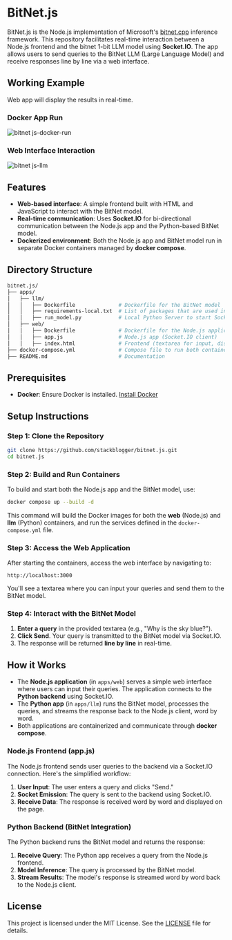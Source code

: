 # BitNet.js

BitNet.js is the Node.js implementation of Microsoft's [bitnet.cpp](https://github.com/microsoft/BitNet) inference framework. This repository facilitates real-time interaction between a Node.js frontend and the bitnet 1-bit LLM model using **Socket.IO**. The app allows users to send queries to the BitNet LLM (Large Language Model) and receive responses line by line via a web interface.

## Working Example

Web app will display the results in real-time.

### Docker App Run

![bitnet js-docker-run](https://github.com/user-attachments/assets/8c439904-fec7-4465-ac7d-5ebfc29d2442)

### Web Interface Interaction

![bitnet js-llm](https://github.com/user-attachments/assets/83882cf5-0fb4-4fe4-9068-6447e26c4283)


## Features

- **Web-based interface**: A simple frontend built with HTML and JavaScript to interact with the BitNet model.
- **Real-time communication**: Uses **Socket.IO** for bi-directional communication between the Node.js app and the Python-based BitNet model.
- **Dockerized environment**: Both the Node.js app and BitNet model run in separate Docker containers managed by **docker compose**.

## Directory Structure

```bash
bitnet.js/
├── apps/
│   ├── llm/
│   │   ├── Dockerfile              # Dockerfile for the BitNet model
│   │   ├── requirements-local.txt  # List of packages that are used in Local Server
│   │   ├── run_model.py            # Local Python Server to start Socket
│   ├── web/
│   │   ├── Dockerfile              # Dockerfile for the Node.js application
│   │   ├── app.js                  # Node.js app (Socket.IO client)
│   │   ├── index.html              # Frontend (textarea for input, display for output)
├── docker-compose.yml              # Compose file to run both containers together
├── README.md                       # Documentation
```

## Prerequisites

- **Docker**: Ensure Docker is installed. [Install Docker](https://docs.docker.com/get-docker/)

## Setup Instructions

### Step 1: Clone the Repository

```bash
git clone https://github.com/stackblogger/bitnet.js.git
cd bitnet.js
```

### Step 2: Build and Run Containers

To build and start both the Node.js app and the BitNet model, use:

```bash
docker compose up --build -d
```

This command will build the Docker images for both the **web** (Node.js) and **llm** (Python) containers, and run the services defined in the `docker-compose.yml` file.

### Step 3: Access the Web Application

After starting the containers, access the web interface by navigating to:

`http://localhost:3000`

You'll see a textarea where you can input your queries and send them to the BitNet model.

### Step 4: Interact with the BitNet Model

1. **Enter a query** in the provided textarea (e.g., "Why is the sky blue?").
2. **Click Send**. Your query is transmitted to the BitNet model via Socket.IO.
3. The response will be returned **line by line** in real-time.

## How it Works

- The **Node.js application** (in `apps/web`) serves a simple web interface where users can input their queries. The application connects to the **Python backend** using Socket.IO.
- The **Python app** (in `apps/llm`) runs the BitNet model, processes the queries, and streams the response back to the Node.js client, word by word.
- Both applications are containerized and communicate through **docker compose**.

### Node.js Frontend (app.js)

The Node.js frontend sends user queries to the backend via a Socket.IO connection. Here's the simplified workflow:

1. **User Input**: The user enters a query and clicks "Send."
2. **Socket Emission**: The query is sent to the backend using Socket.IO.
3. **Receive Data**: The response is received word by word and displayed on the page.

### Python Backend (BitNet Integration)

The Python backend runs the BitNet model and returns the response:

1. **Receive Query**: The Python app receives a query from the Node.js frontend.
2. **Model Inference**: The query is processed by the BitNet model.
3. **Stream Results**: The model's response is streamed word by word back to the Node.js client.

## License

This project is licensed under the MIT License. See the [LICENSE](LICENSE) file for details.
